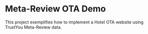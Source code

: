 # Meta-Review OTA Demo
This project exemplifies how to implement a Hotel OTA website using TrustYou Meta-Review data.

